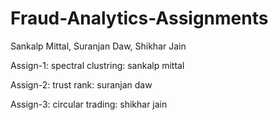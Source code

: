 # Fraud-Analytics-Assignments
Sankalp Mittal, Suranjan Daw, Shikhar Jain

Assign-1: spectral clustring: sankalp mittal

Assign-2: trust rank: suranjan daw 

Assign-3: circular trading: shikhar jain
